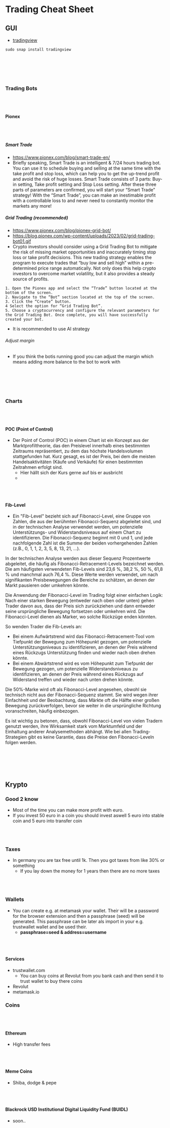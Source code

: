 # Trading Cheat Sheet

## GUI
- [tradingview](https://de.tradingview.com/desktop/)
```
sudo snap install tradingview
```


















<br><br>
<br><br>

### Trading Bots

<br><br>

#### Pionex

<br><br>

##### Smart Trade
- https://www.pionex.com/blog/smart-trade-en/
- Briefly speaking, Smart Trade is an intelligent & 7/24 hours trading bot. You can use it to schedule buying and selling at the same time with the take profit and stop loss, which can help you to get the up-trend profit and avoid the risk of huge losses. Smart Trade consists of 3 parts: Buy-in setting, Take profit setting and Stop Loss setting. After these three parts of parameters are confirmed, you will start your “Smart Trade” strategy! With the “Smart Trade”, you can make an inestimable profit with a controllable loss to and never need to constantly monitor the markets any more!


##### Grid Trading (recommended)
- https://www.pionex.com/blog/pionex-grid-bot/
- https://blog.pionex.com/wp-content/uploads/2023/02/grid-trading-bot01.gif
- Crypto investors should consider using a Grid Trading Bot to mitigate the risk of missing market opportunities and inaccurately timing stop loss or take profit decisions. This new trading strategy enables the program to execute trades that “buy low and sell high” within a pre-determined price range automatically. Not only does this help crypto investors to overcome market volatility, but it also provides a steady source of profits.
```
1. Open the Pionex app and select the “Trade” button located at the bottom of the screen.
2. Navigate to the “Bot” section located at the top of the screen.
3. Click the “Create” button.
4 Select the option for “Grid Trading Bot”.
5. Choose a cryptocurrency and configure the relevant parameters for the Grid Trading Bot. Once complete, you will have successfully created your bot.
```
- It is recommended to use AI strategy

###### Adjust margin
- If you think the botis running good you can adjust the margin which means adding more balance to the bot to work with













<br><br>
<br><br>

### Charts

<br><br>

#### POC (Point of Control)
- Der Point of Control (POC) in einem Chart ist ein Konzept aus der Marktprofiltheorie, das den Preislevel innerhalb eines bestimmten Zeitraums repräsentiert, zu dem das höchste Handelsvolumen stattgefunden hat. Kurz gesagt, es ist der Preis, bei dem die meisten Handelsaktivitäten (Käufe und Verkäufe) für einen bestimmten Zeitrahmen erfolgt sind.
  - Hier hällt sich der Kurs gerne auf bis er ausbricht
  - 
<br><br>

#### Fib-Level
- Ein "Fib-Level" bezieht sich auf Fibonacci-Level, eine Gruppe von Zahlen, die aus der berühmten Fibonacci-Sequenz abgeleitet sind, und in der technischen Analyse verwendet werden, um potenzielle Unterstützungs- und Widerstandsniveaus auf einem Chart zu identifizieren. Die Fibonacci-Sequenz beginnt mit 0 und 1, und jede nachfolgende Zahl ist die Summe der beiden vorhergehenden Zahlen (z.B., 0, 1, 1, 2, 3, 5, 8, 13, 21, ...).

In der technischen Analyse werden aus dieser Sequenz Prozentwerte abgeleitet, die häufig als Fibonacci-Retracement-Levels bezeichnet werden. Die am häufigsten verwendeten Fib-Levels sind 23,6 %, 38,2 %, 50 %, 61,8 % und manchmal auch 76,4 %. Diese Werte werden verwendet, um nach signifikanten Preisbewegungen die Bereiche zu schätzen, an denen der Markt pausieren oder umkehren könnte.

Die Anwendung der Fibonacci-Level im Trading folgt einer einfachen Logik: Nach einer starken Bewegung (entweder nach oben oder unten) gehen Trader davon aus, dass der Preis sich zurückziehen und dann entweder seine ursprüngliche Bewegung fortsetzen oder umkehren wird. Die Fibonacci-Level dienen als Marker, wo solche Rückzüge enden könnten.

So wenden Trader die Fib-Levels an:
- Bei einem Aufwärtstrend wird das Fibonacci-Retracement-Tool vom Tiefpunkt der Bewegung zum Höhepunkt gezogen, um potenzielle Unterstützungsniveaus zu identifizieren, an denen der Preis während eines Rückzugs Unterstützung finden und wieder nach oben drehen könnte.
- Bei einem Abwärtstrend wird es vom Höhepunkt zum Tiefpunkt der Bewegung gezogen, um potenzielle Widerstandsniveaus zu identifizieren, an denen der Preis während eines Rückzugs auf Widerstand treffen und wieder nach unten drehen könnte.

Die 50%-Marke wird oft als Fibonacci-Level angesehen, obwohl sie technisch nicht aus der Fibonacci-Sequenz stammt. Sie wird wegen ihrer Einfachheit und der Beobachtung, dass Märkte oft die Hälfte einer großen Bewegung zurückverfolgen, bevor sie weiter in die ursprüngliche Richtung voranschreiten, häufig einbezogen.

Es ist wichtig zu betonen, dass, obwohl Fibonacci-Level von vielen Tradern genutzt werden, ihre Wirksamkeit stark vom Marktumfeld und der Einhaltung anderer Analysemethoden abhängt. Wie bei allen Trading-Strategien gibt es keine Garantie, dass die Preise den Fibonacci-Leveln folgen werden.









<br><br>
<br><br>

## Krypto

### Good 2 know
- Most of the time you can make more profit with euro.
- If you invest 50 euro in a coin you should invest aswell 5 euro into stable coin and 5 euro into transfer coin
  
<br><br>

### Taxes
- In germany you are tax free until 1k. Then you got taxes from like 30% or something
  - If you lay down the money for 1 years then there are no more taxes 

<br><br>

### Wallets
- You can create e.g. at metamask your wallet. Their will be a password for the browser extension and then a passphrase (seed) will be generated. This passphrase can be later als import in your e.g. trustwallet wallet and be used their.
  - **passphrase=seed & address=username**

<br><br>

#### Services
- trustwallet.com
  - You can buy coins at Revolut from you bank cash and then send it to trust wallet to buy there coins
- Revolut
- metamask.io

### Coins

<br><br>

#### Ethereum
- High transfer fees

<br><br>

#### Meme Coins
- Shiba, dodge & pepe

<br><br>

#### Blackrock USD Institutional Digital Liquidity Fund (BUIDL)
- soon..
